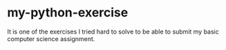 # my-python-exercise
It is one of the exercises I tried hard to solve to be able to submit my basic computer science assignment.
